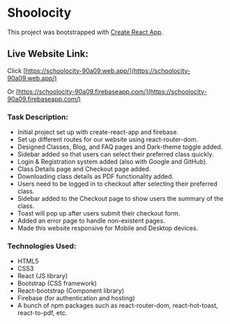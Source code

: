 # Shoolocity

This project was bootstrapped with [Create React App](https://github.com/facebook/create-react-app).

## Live Website Link:

Click [https://schoolocity-90a09.web.app/](https://schoolocity-90a09.web.app/)

Or  [https://schoolocity-90a09.firebaseapp.com/](https://schoolocity-90a09.firebaseapp.com/)

### Task Description:
* Initial project set up with create-react-app and firebase.
* Set up different routes for our website using react-router-dom.
* Designed Classes, Blog, and FAQ pages and Dark-theme toggle added.
* Sidebar added so that users can select their preferred class quickly.
* Login & Registration system added (also with Google and GitHub).
* Class Details page and Checkout page added.
* Downloading class details as PDF functionality added.
* Users need to be logged in to checkout after selecting their preferred class.
* Sidebar added to the Checkout page to show users the summary of the class.
* Toast will pop up after users submit their checkout form.
* Added an error page to handle non-existent pages.
* Made this website responsive for Mobile and Desktop devices.


### Technologies Used:
* HTML5
* CSS3
* React (JS library)
* Bootstrap (CSS framework)
* React-bootstrap (Component library)
* Firebase (for authentication and hosting)
* A bunch of npm packages such as react-router-dom, react-hot-toast, react-to-pdf, etc.